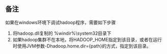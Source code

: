 ## 备注
如果在windows环境下调试hadoop程序，需要如下步骤
1. 将hadoop.dll复制的 %windir%\system32目录下
2. 如果hadoop集群不在本地，将HADOOP_HOME指定到该目录，或者在运行时使用JVM参数-Dhadoop.home.dir={path}的方式，指定到该目录。